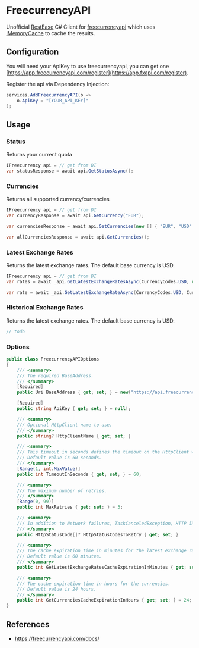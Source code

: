 # FreecurrencyAPI
Unofficial [RestEase](https://github.com/canton7/RestEase) C# Client for [freecurrencyapi](https://app.freecurrencyapi.com) which uses [IMemoryCache](https://learn.microsoft.com/en-us/aspnet/core/performance/caching/memory) to cache the results.

## Configuration

You will need your ApiKey to use freecurrencyapi, you can get one [https://app.freecurrencyapi.com/register](https://app.fxapi.com/register).

Register the api via Dependency Injection:

``` csharp
services.AddFreecurrencyAPI(o => 
    o.ApiKey = "[YOUR_API_KEY]"
);
```

## Usage

### Status

Returns your current quota
``` csharp
IFreecurrency api = // get from DI
var statusResponse = await api.GetStatusAsync();
```

### Currencies

Returns all supported currency/currencies
``` csharp
IFreecurrency api = // get from DI
var currencyResponse = await api.GetCurrency("EUR");

var currenciesResponse = await api.GetCurrencies(new [] { "EUR", "USD" });

var allCurrenciesResponse = await api.GetCurrencies();
```

### Latest Exchange Rates

Returns the latest exchange rates. The default base currency is USD.
``` csharp
IFreecurrency api = // get from DI
var rates = await _api.GetLatestExchangeRatesAsync(CurrencyCodes.USD, new [ CurrencyCodes.EUR, CurrencyCodes.AUD ]);

var rate = await _api.GetLatestExchangeRateAsync(CurrencyCodes.USD, CurrencyCodes.EUR);
```

### Historical Exchange Rates

Returns the latest exchange rates. The default base currency is USD.

``` csharp
// todo
```

### Options
``` csharp
public class FreecurrencyAPIOptions
{
    /// <summary>
    /// The required BaseAddress.
    /// </summary>
    [Required]
    public Uri BaseAddress { get; set; } = new("https://api.freecurrencyapi.com/v1");

    [Required]
    public string ApiKey { get; set; } = null!;

    /// <summary>
    /// Optional HttpClient name to use.
    /// </summary>
    public string? HttpClientName { get; set; }

    /// <summary>
    /// This timeout in seconds defines the timeout on the HttpClient which is used to call the BaseAddress.
    /// Default value is 60 seconds.
    /// </summary>
    [Range(1, int.MaxValue)]
    public int TimeoutInSeconds { get; set; } = 60;

    /// <summary>
    /// The maximum number of retries.
    /// </summary>
    [Range(0, 99)]
    public int MaxRetries { get; set; } = 3;

    /// <summary>
    /// In addition to Network failures, TaskCanceledException, HTTP 5XX and HTTP 408. Also retry these <see cref="HttpStatusCode"/>s. [Optional]
    /// </summary>
    public HttpStatusCode[]? HttpStatusCodesToRetry { get; set; }

    /// <summary>
    /// The cache expiration time in minutes for the latest exchange rates.
    /// Default value is 60 minutes.
    /// </summary>
    public int GetLatestExchangeRatesCacheExpirationInMinutes { get; set; } = 60;

    /// <summary>
    /// The cache expiration time in hours for the currencies.
    /// Default value is 24 hours.
    /// </summary>
    public int GetCurrenciesCacheExpirationInHours { get; set; } = 24;
}
```

## References
- https://freecurrencyapi.com/docs/